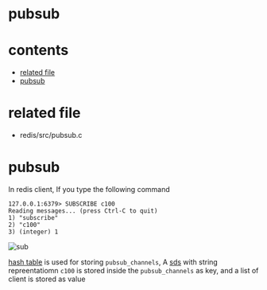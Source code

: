 # pubsub

# contents

* [related file](#related-file)
* [pubsub](#pubsub)


# related file

* redis/src/pubsub.c

# pubsub

In redis client, If you type the following command

    127.0.0.1:6379> SUBSCRIBE c100
    Reading messages... (press Ctrl-C to quit)
    1) "subscribe"
    2) "c100"
    3) (integer) 1


![sub](https://github.com/zpoint/Redis-Internals/blob/5.0/Server/pubsub/sub.png)

[hash table](https://github.com/zpoint/Redis-Internals/blob/5.0/Object/hash/hash.md#OBJ_ENCODING_HT) is used for storing `pubsub_channels`, A [sds](https://github.com/zpoint/Redis-Internals/blob/5.0/Object/sds/sds.md) with string repreentatiomn `c100` is stored inside the `pubsub_channels` as key, and a list of client is stored as value



